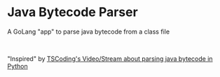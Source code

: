 # Java Bytecode Parser
A GoLang "app" to parse java bytecode from a class file


<br>

"Inspired" by [TSCoding's Video/Stream about parsing java bytecode in Python](https://www.youtube.com/watch?v=67FmRyv8jTM)
